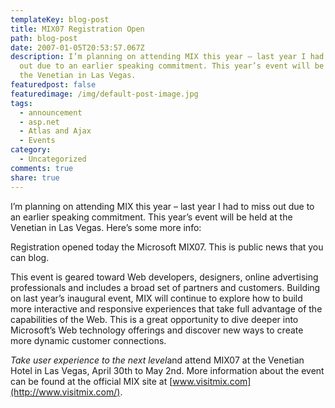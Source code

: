 ```yaml
---
templateKey: blog-post
title: MIX07 Registration Open
path: blog-post
date: 2007-01-05T20:53:57.067Z
description: I’m planning on attending MIX this year – last year I had to miss
  out due to an earlier speaking commitment. This year’s event will be held at
  the Venetian in Las Vegas.
featuredpost: false
featuredimage: /img/default-post-image.jpg
tags:
  - announcement
  - asp.net
  - Atlas and Ajax
  - Events
category:
  - Uncategorized
comments: true
share: true
---
```

<!--StartFragment-->

I’m planning on attending MIX this year – last year I had to miss out due to an earlier speaking commitment. This year’s event will be held at the Venetian in Las Vegas. Here’s some more info:

Registration opened today the Microsoft MIX07. This is public news that you can blog.



This event is geared toward Web developers, designers, online advertising professionals and includes a broad set of partners and customers. Building on last year’s inaugural event, MIX will continue to explore how to build more interactive and responsive experiences that take full advantage of the capabilities of the Web. This is a great opportunity to dive deeper into Microsoft’s Web technology offerings and discover new ways to create more dynamic customer connections.



*Take user experience to the next level*and attend MIX07 at the Venetian Hotel in Las Vegas, April 30th to May 2nd. More information about the event can be found at the official MIX site at [www.visitmix.com](http://www.visitmix.com/).

<!--EndFragment-->